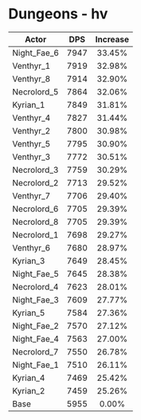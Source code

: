 # Dungeons - hv
| Actor | DPS | Increase |
|---|:---:|:---:|
|Night_Fae_6|7947|33.45%|
|Venthyr_1|7919|32.98%|
|Venthyr_8|7914|32.90%|
|Necrolord_5|7864|32.06%|
|Kyrian_1|7849|31.81%|
|Venthyr_4|7827|31.44%|
|Venthyr_2|7800|30.98%|
|Venthyr_5|7795|30.90%|
|Venthyr_3|7772|30.51%|
|Necrolord_3|7759|30.29%|
|Necrolord_2|7713|29.52%|
|Venthyr_7|7706|29.40%|
|Necrolord_6|7705|29.39%|
|Necrolord_8|7705|29.39%|
|Necrolord_1|7698|29.27%|
|Venthyr_6|7680|28.97%|
|Kyrian_3|7649|28.45%|
|Night_Fae_5|7645|28.38%|
|Necrolord_4|7623|28.01%|
|Night_Fae_3|7609|27.77%|
|Kyrian_5|7584|27.36%|
|Night_Fae_2|7570|27.12%|
|Night_Fae_4|7563|27.00%|
|Necrolord_7|7550|26.78%|
|Night_Fae_1|7510|26.11%|
|Kyrian_4|7469|25.42%|
|Kyrian_2|7459|25.26%|
|Base|5955|0.00%|
